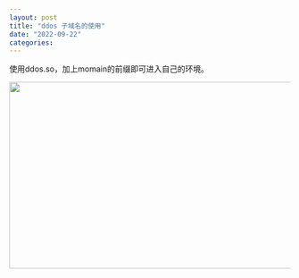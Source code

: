 ```yaml
---
layout: post
title: "ddos 子域名的使用"
date: "2022-09-22"
categories: 
---
```

<p>使用ddos.so，加上momain的前缀即可进入自己的环境。</p>
<p><img height="334" src="/uploads/ckeditor/pictures/470/image-20220922155512-1.png" width="1500" /></p>
